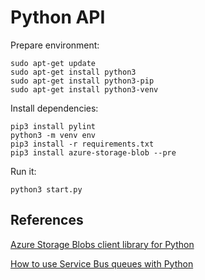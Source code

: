 # Python API

Prepare environment:

```
sudo apt-get update
sudo apt-get install python3
sudo apt-get install python3-pip
sudo apt-get install python3-venv
```

Install dependencies:

```
pip3 install pylint
python3 -m venv env
pip3 install -r requirements.txt
pip3 install azure-storage-blob --pre
```

Run it:

```
python3 start.py
```

## References

[Azure Storage Blobs client library for Python](https://github.com/Azure/azure-sdk-for-python/tree/master/sdk/storage/azure-storage-blob)

[How to use Service Bus queues with Python](https://docs.microsoft.com/en-us/azure/service-bus-messaging/service-bus-python-how-to-use-queues)